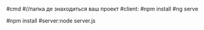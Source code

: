 #cmd
#//папка де знаходиться ваш проект
#client: 
#npm install 
#ng serve

#npm install
#server:node server.js
